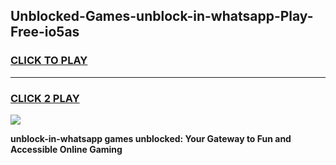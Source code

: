 
## Unblocked-Games-unblock-in-whatsapp-Play-Free-io5as
<h3>
<a href="https://premium76.site?title=unblock-in-whatsapp&ref=20M">CLICK TO PLAY</a></h3>
<hr>

<h3>
<a href="https://premium76.site?title=unblock-in-whatsapp&ref=20M">CLICK 2 PLAY</a>
  
</h3>

<a href="https://premium76.site?title=unblock-in-whatsapp&ref=19M"><img src="https://clearcache.store/games.png"></a>


**unblock-in-whatsapp games unblocked: Your Gateway to Fun and Accessible Online Gaming**
